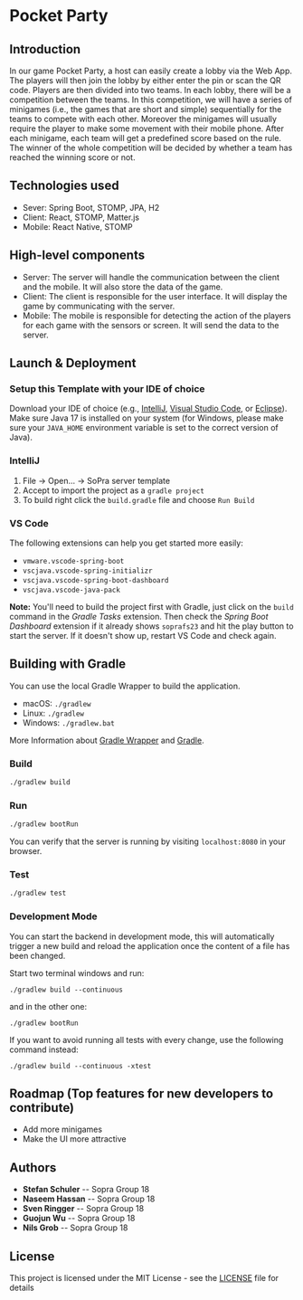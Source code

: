 # Pocket Party

## Introduction

In our game Pocket Party, a host can easily create a lobby via the Web App. The players will then join the lobby by either enter the pin or scan the QR code. Players are then divided into two teams. In each lobby, there will be a competition between the teams. In this competition, we will have a series of minigames (i.e., the games that are short and simple) sequentially for the teams to compete with each other. Moreover the minigames will usually require the player to make some movement with their mobile phone. After each minigame, each team will get a predefined score based on the rule. The winner of the whole competition will be decided by whether a team has reached the winning score or not.

## Technologies used

-   Sever: Spring Boot, STOMP, JPA, H2
-   Client: React, STOMP, Matter.js
-   Mobile: React Native, STOMP

## High-level components

-   Server: The server will handle the communication between the client and the mobile. It will also store the data of the game.
-   Client: The client is responsible for the user interface. It will display the game by communicating with the server.
-   Mobile: The mobile is responsible for detecting the action of the players for each game with the sensors or screen. It will send the data to the server.

## Launch & Deployment

### Setup this Template with your IDE of choice

Download your IDE of choice (e.g., [IntelliJ](https://www.jetbrains.com/idea/download/), [Visual Studio Code](https://code.visualstudio.com/), or [Eclipse](http://www.eclipse.org/downloads/)). Make sure Java 17 is installed on your system (for Windows, please make sure your `JAVA_HOME` environment variable is set to the correct version of Java).

### IntelliJ

1. File -> Open... -> SoPra server template
2. Accept to import the project as a `gradle project`
3. To build right click the `build.gradle` file and choose `Run Build`

### VS Code

The following extensions can help you get started more easily:

-   `vmware.vscode-spring-boot`
-   `vscjava.vscode-spring-initializr`
-   `vscjava.vscode-spring-boot-dashboard`
-   `vscjava.vscode-java-pack`

**Note:** You'll need to build the project first with Gradle, just click on the `build` command in the _Gradle Tasks_ extension. Then check the _Spring Boot Dashboard_ extension if it already shows `soprafs23` and hit the play button to start the server. If it doesn't show up, restart VS Code and check again.

## Building with Gradle

You can use the local Gradle Wrapper to build the application.

-   macOS: `./gradlew`
-   Linux: `./gradlew`
-   Windows: `./gradlew.bat`

More Information about [Gradle Wrapper](https://docs.gradle.org/current/userguide/gradle_wrapper.html) and [Gradle](https://gradle.org/docs/).

### Build

```bash
./gradlew build
```

### Run

```bash
./gradlew bootRun
```

You can verify that the server is running by visiting `localhost:8080` in your browser.

### Test

```bash
./gradlew test
```

### Development Mode

You can start the backend in development mode, this will automatically trigger a new build and reload the application
once the content of a file has been changed.

Start two terminal windows and run:

`./gradlew build --continuous`

and in the other one:

`./gradlew bootRun`

If you want to avoid running all tests with every change, use the following command instead:

`./gradlew build --continuous -xtest`

## Roadmap (Top features for new developers to contribute)

-   Add more minigames
-   Make the UI more attractive

## Authors

-   **Stefan Schuler** -- Sopra Group 18
-   **Naseem Hassan** -- Sopra Group 18
-   **Sven Ringger** -- Sopra Group 18
-   **Guojun Wu** -- Sopra Group 18
-   **Nils Grob** -- Sopra Group 18

## License

This project is licensed under the MIT License - see the [LICENSE](LICENSE) file for details
